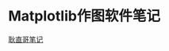 # Matplotlib作图软件笔记
[耿直哥笔记](https://gengzhige-essay.readthedocs.io/docs/01%20%E7%8E%AF%E5%A2%83%E9%85%8D%E7%BD%AE/1-4%20matplotlib%E5%BF%AB%E9%80%9F%E4%B8%8A%E6%89%8B.html)
